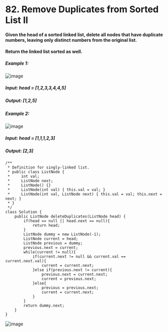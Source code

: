# 82. Remove Duplicates from Sorted List II

#### Given the head of a sorted linked list, delete all nodes that have duplicate numbers, leaving only distinct numbers from the original list. 
#### Return the linked list sorted as well.

##### Example 1:
![image](https://user-images.githubusercontent.com/97871497/196696719-7fdc87dc-6d27-47bd-bc10-4b6bf5f57e58.png)
#####    Input: head = [1,2,3,3,4,4,5]
#####    Output: [1,2,5]
##### Example 2: 
![image](https://user-images.githubusercontent.com/97871497/196696755-75ee7558-5c4a-4c42-9280-3195d9d0c9eb.png)
#####    Input: head = [1,1,1,2,3]
#####    Output: [2,3]


```
/**
 * Definition for singly-linked list.
 * public class ListNode {
 *     int val;
 *     ListNode next;
 *     ListNode() {}
 *     ListNode(int val) { this.val = val; }
 *     ListNode(int val, ListNode next) { this.val = val; this.next = next; }
 * }
 */
class Solution {
    public ListNode deleteDuplicates(ListNode head) {
        if(head == null || head.next == null){
            return head;
        }
        ListNode dummy = new ListNode(-1);
        ListNode current = head;
        ListNode previous = dummy;
        previous.next = current;
        while(current != null){
            if(current.next != null && current.val == current.next.val){
                current = current.next;
            }else if(previous.next != current){
                previous.next = current.next;
                current = previous.next;
            }else{
                previous = previous.next;
                current = current.next;
            }
        }
        return dummy.next;
    }
}
```

![image](https://user-images.githubusercontent.com/97871497/196696873-5a74c668-41a3-4500-b349-f55fa364ac1e.png)

